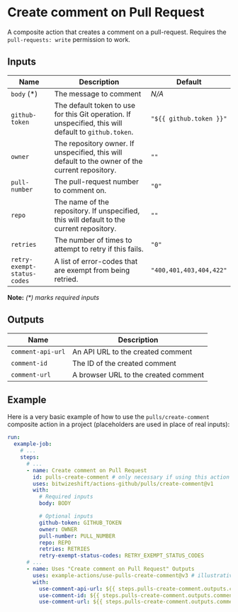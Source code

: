 # Create comment on Pull Request

<!-- These docs are generated by a tool -->

A composite action that creates a comment on a pull-request.
Requires the `pull-requests: write` permission to work.

## Inputs

| Name | Description | Default |
|------|-------------|---------|
| `body` (*) | The message to comment | _N/A_ |
| `github-token` | The default token to use for this Git operation. If unspecified, this will default to `github.token`.  | `"${{ github.token }}"` |
| `owner` | The repository owner. If unspecified, this will default to the owner of the current repository.  | `""` |
| `pull-number` | The pull-request number to comment on. | `"0"` |
| `repo` | The name of the repository. If unspecified, this will default to the current repository.  | `""` |
| `retries` | The number of times to attempt to retry if this fails.  | `"0"` |
| `retry-exempt-status-codes` | A list of error-codes that are exempt from being retried.  | `"400,401,403,404,422"` |

**Note:** _(*) marks required inputs_

## Outputs

| Name | Description |
|------|-------------|
| `comment-api-url` | An API URL to the created comment |
| `comment-id` | The ID of the created comment |
| `comment-url` | A browser URL to the created comment |

## Example

Here is a very basic example of how to use the `pulls/create-comment` composite action
in a project (placeholders are used in place of real inputs):

```yaml
run:
  example-job:
    # ... 
    steps:
      # ... 
      - name: Create comment on Pull Request
        id: pulls-create-comment # only necessary if using this action's output(s)
        uses: bitwizeshift/actions-github/pulls/create-comment@v1
        with:
          # Required inputs
          body: BODY

          # Optional inputs
          github-token: GITHUB_TOKEN
          owner: OWNER
          pull-number: PULL_NUMBER
          repo: REPO
          retries: RETRIES
          retry-exempt-status-codes: RETRY_EXEMPT_STATUS_CODES
      # ... 
      - name: Uses "Create comment on Pull Request" Outputs
        uses: example-actions/use-pulls-create-comment@v3 # illustrative
        with:
          use-comment-api-url: ${{ steps.pulls-create-comment.outputs.comment-api-url }}
          use-comment-id: ${{ steps.pulls-create-comment.outputs.comment-id }}
          use-comment-url: ${{ steps.pulls-create-comment.outputs.comment-url }}
```
